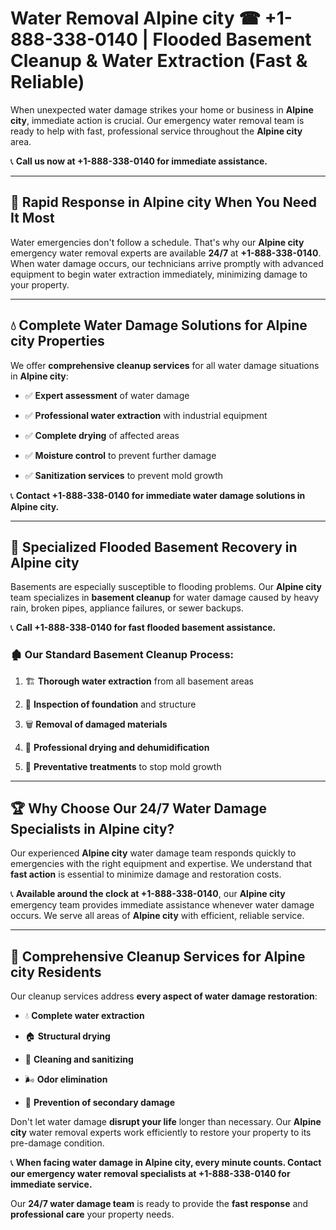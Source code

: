 # Water Removal Alpine city ☎ +1-888-338-0140 | Flooded Basement Cleanup & Water Extraction (Fast & Reliable)

When unexpected water damage strikes your home or business in **Alpine city**, immediate action is crucial. Our emergency water removal team is ready to help with fast, professional service throughout the **Alpine city** area. 

📞 **Call us now at +1-888-338-0140 for immediate assistance.**
---
## 🚀 Rapid Response in Alpine city When You Need It Most
Water emergencies don't follow a schedule. That's why our **Alpine city** emergency water removal experts are available **24/7** at **+1-888-338-0140**. When water damage occurs, our technicians arrive promptly with advanced equipment to begin water extraction immediately, minimizing damage to your property.
---
## 💧 Complete Water Damage Solutions for Alpine city Properties
We offer **comprehensive cleanup services** for all water damage situations in **Alpine city**:
- ✅ **Expert assessment** of water damage  
- ✅ **Professional water extraction** with industrial equipment  
- ✅ **Complete drying** of affected areas  
- ✅ **Moisture control** to prevent further damage  
- ✅ **Sanitization services** to prevent mold growth  
📞 **Contact +1-888-338-0140 for immediate water damage solutions in Alpine city.**
---
## 🌊 Specialized Flooded Basement Recovery in Alpine city
Basements are especially susceptible to flooding problems. Our **Alpine city** team specializes in **basement cleanup** for water damage caused by heavy rain, broken pipes, appliance failures, or sewer backups. 
📞 **Call +1-888-338-0140 for fast flooded basement assistance.**
### 🏚️ Our Standard Basement Cleanup Process:
1. 🏗️ **Thorough water extraction** from all basement areas  
2. 🔎 **Inspection of foundation** and structure  
3. 🗑️ **Removal of damaged materials**  
4. 💨 **Professional drying and dehumidification**  
5. 🚫 **Preventative treatments** to stop mold growth  
---
## 🏆 Why Choose Our 24/7 Water Damage Specialists in Alpine city?
Our experienced **Alpine city** water damage team responds quickly to emergencies with the right equipment and expertise. We understand that **fast action** is essential to minimize damage and restoration costs.
📞 **Available around the clock at +1-888-338-0140**, our **Alpine city** emergency team provides immediate assistance whenever water damage occurs. We serve all areas of **Alpine city** with efficient, reliable service.
---
## 🧹 Comprehensive Cleanup Services for Alpine city Residents
Our cleanup services address **every aspect of water damage restoration**:
- 💧 **Complete water extraction**  
- 🏠 **Structural drying**  
- 🧼 **Cleaning and sanitizing**  
- 🌬️ **Odor elimination**  
- 🚫 **Prevention of secondary damage**  
Don't let water damage **disrupt your life** longer than necessary. Our **Alpine city** water removal experts work efficiently to restore your property to its pre-damage condition.
📞 **When facing water damage in Alpine city, every minute counts. Contact our emergency water removal specialists at +1-888-338-0140 for immediate service.**
Our **24/7 water damage team** is ready to provide the **fast response** and **professional care** your property needs.
